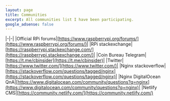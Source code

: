 ```yaml
---
layout: page
title: Communities
excerpt: All communities list I have been participating.
google_adsense: false
---
```


|-|-|
|Official RPi forums|[https://www.raspberrypi.org/forums/](https://www.raspberrypi.org/forums/)|
|RPi stackexchange|[https://raspberrypi.stackexchange.com/](https://raspberrypi.stackexchange.com/)|
|Coin Bureau Telegram|[https://t.me/cbinsider](https://t.me/cbinsider)|
|Twitter|[https://www.twitter.com/](https://www.twitter.com/)|
|Nginx stackoverflow|[https://stackoverflow.com/questions/tagged/nginx](https://stackoverflow.com/questions/tagged/nginx)|
|Nginx DigitalOcean QnA|[https://www.digitalocean.com/community/questions?q=nginx](https://www.digitalocean.com/community/questions?q=nginx)|
|Netlify CMS|[https://community.netlify.com/](https://community.netlify.com/)
